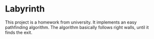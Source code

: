 # Labyrinth
This project is a homework from university. It implements an easy pathfinding algorithm.
The algorithm basically follows right walls, until it finds the exit.
